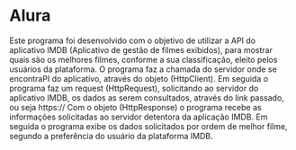 # Alura
Este programa foi desenvolvido com o objetivo de utilizar a API do aplicativo IMDB (Aplicativo de gestão de filmes exibidos), para mostrar quais são 
os melhores filmes, conforme a sua classificação, eleito pelos usuários da plataforma.
O programa faz a chamada do servidor onde se encontraPI do aplicativo, através do objeto (HttpClient).
Em seguida o programa faz um request (HttpRequest), solicitando ao servidor do aplicativo IMDB, os dados as serem consultados, através do link passado, ou seja https://
Com o objeto (HttpResponse) o programa recebe as informações solicitadas ao servidor detentora da aplicação IMDB.
Em seguida o programa exibe os dados solicitados por ordem de melhor filme, segundo a preferência do usuário da plataforma IMDB.
